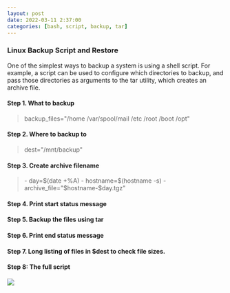 ```yaml
---
layout: post
date: 2022-03-11 2:37:00
categories: [bash, script, backup, tar]
---
```


<h3>Linux Backup Script and Restore</h3>
One of the simplest ways to backup a system is using a shell script. For example, a script can be used to configure which directories to backup, and pass those directories as arguments to the tar utility, which creates an archive file. 

<h4>Step 1. What to backup</h4>
<blockquote>
backup_files="/home /var/spool/mail /etc /root /boot /opt"
</blockquote>
 
<h4>Step 2. Where to backup to</h4>
<blockquote>
dest="/mnt/backup"
</blockquote>

<h4>Step 3. Create archive filename</h4>
<blockquote>
- day=$(date +%A)
- hostname=$(hostname -s)
- archive_file="$hostname-$day.tgz"
</blockquote>

<h4>Step 4. Print start status message</h4>


<h4>Step 5. Backup the files using tar</h4>

<h4>Step 6. Print end status message</h4>

<h4>Step 7. Long listing of files in $dest to check file sizes.

<h4>Step 8: The full script</h4>
<img src="{{site.baseurl}}/assets/img/backup_script.PNG"><br>
